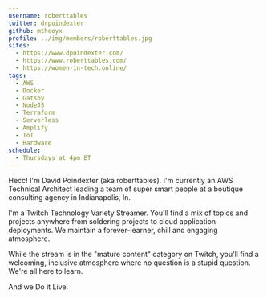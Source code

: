 ```yaml
---
username: roberttables
twitter: drpoindexter
github: mtheoyx
profile: ../img/members/roberttables.jpg
sites:
  - https://www.dpoindexter.com/
  - https://www.roberttables.com/
  - https://women-in-tech.online/
tags:
  - AWS
  - Docker
  - Gatsby
  - NodeJS
  - Terraform
  - Serverless
  - Amplify
  - IoT
  - Hardware
schedule:
  - Thursdays at 4pm ET
---
```


Hecc! I'm David Poindexter (aka roberttables). I'm currently an AWS Technical Architect leading a team of super smart people at a boutique consulting agency in Indianapolis, In.

I'm a Twitch Technology Variety Streamer. You'll find a mix of topics and projects anywhere from soldering projects to cloud application deployments. We maintain a forever-learner, chill and engaging atmosphere.

While the stream is in the "mature content" category on Twitch, you'll find a welcoming, inclusive atmosphere where no question is a stupid question. We're all here to learn.

And we Do it Live.
